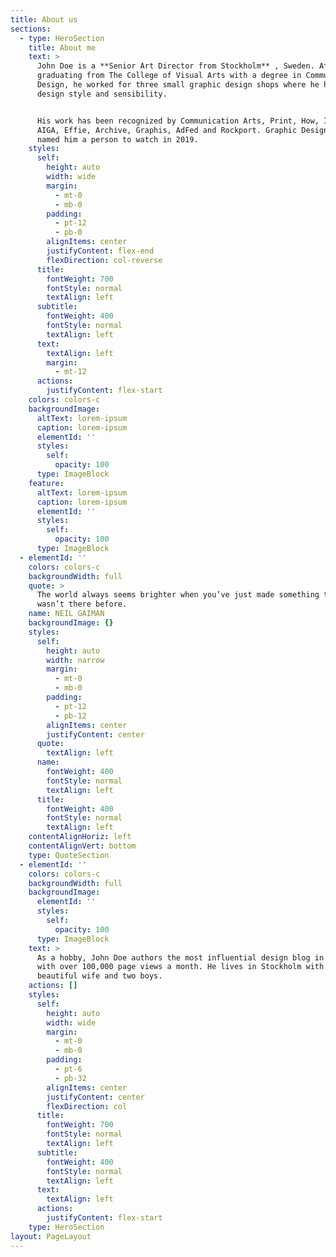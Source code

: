 ```yaml
---
title: About us
sections:
  - type: HeroSection
    title: About me
    text: >
      John Doe is a **Senior Art Director from Stockholm** , Sweden. After
      graduating from The College of Visual Arts with a degree in Communication
      Design, he worked for three small graphic design shops where he honed his
      design style and sensibility.


      His work has been recognized by Communication Arts, Print, How, ID, IdN,
      AIGA, Effie, Archive, Graphis, AdFed and Rockport. Graphic Design USA
      named him a person to watch in 2019.
    styles:
      self:
        height: auto
        width: wide
        margin:
          - mt-0
          - mb-0
        padding:
          - pt-12
          - pb-0
        alignItems: center
        justifyContent: flex-end
        flexDirection: col-reverse
      title:
        fontWeight: 700
        fontStyle: normal
        textAlign: left
      subtitle:
        fontWeight: 400
        fontStyle: normal
        textAlign: left
      text:
        textAlign: left
        margin:
          - mt-12
      actions:
        justifyContent: flex-start
    colors: colors-c
    backgroundImage:
      altText: lorem-ipsum
      caption: lorem-ipsum
      elementId: ''
      styles:
        self:
          opacity: 100
      type: ImageBlock
    feature:
      altText: lorem-ipsum
      caption: lorem-ipsum
      elementId: ''
      styles:
        self:
          opacity: 100
      type: ImageBlock
  - elementId: ''
    colors: colors-c
    backgroundWidth: full
    quote: >
      The world always seems brighter when you’ve just made something that
      wasn’t there before.
    name: NEIL GAIMAN
    backgroundImage: {}
    styles:
      self:
        height: auto
        width: narrow
        margin:
          - mt-0
          - mb-0
        padding:
          - pt-12
          - pb-12
        alignItems: center
        justifyContent: center
      quote:
        textAlign: left
      name:
        fontWeight: 400
        fontStyle: normal
        textAlign: left
      title:
        fontWeight: 400
        fontStyle: normal
        textAlign: left
    contentAlignHoriz: left
    contentAlignVert: bottom
    type: QuoteSection
  - elementId: ''
    colors: colors-c
    backgroundWidth: full
    backgroundImage:
      elementId: ''
      styles:
        self:
          opacity: 100
      type: ImageBlock
    text: >
      As a hobby, John Doe authors the most influential design blog in Sweden
      with over 100,000 page views a month. He lives in Stockholm with his
      beautiful wife and two boys.
    actions: []
    styles:
      self:
        height: auto
        width: wide
        margin:
          - mt-0
          - mb-0
        padding:
          - pt-6
          - pb-32
        alignItems: center
        justifyContent: center
        flexDirection: col
      title:
        fontWeight: 700
        fontStyle: normal
        textAlign: left
      subtitle:
        fontWeight: 400
        fontStyle: normal
        textAlign: left
      text:
        textAlign: left
      actions:
        justifyContent: flex-start
    type: HeroSection
layout: PageLayout
---
```

